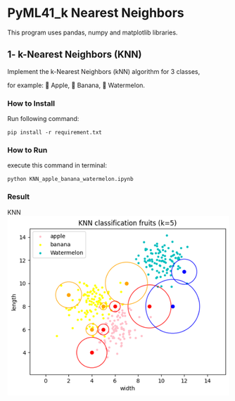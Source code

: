 # PyML41_k Nearest Neighbors
This program uses pandas, numpy and matplotlib libraries.

## 1- k-Nearest Neighbors (KNN)
Implement the k-Nearest Neighbors (kNN) algorithm for 3 classes,
 
for example: 🍎 Apple, 🍌 Banana, 🍉 Watermelon.

### How to Install
Run following command:
```
pip install -r requirement.txt
```

### How to Run
execute this command in terminal:
```
python KNN_apple_banana_watermelon.ipynb
```

### Result
KNN![](https://raw.githubusercontent.com/Farokhlagha/PyMachinLearning/main/PyML41_k_NearestNeighbors/output/KNN.png)



